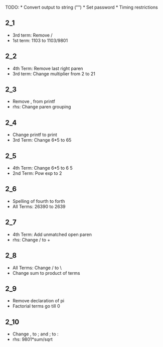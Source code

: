
TODO: 
    * Convert output to string ("")
    * Set password
    * Timing restrictions

## 2_1

* 3rd term: Remove /
* 1st term: 1103 to 1103/9801

## 2_2

* 4th Term: Remove last right paren
* 3rd term: Change multiplier from 2 to 21

## 2_3

* Remove , from printf 
* rhs: Change paren grouping

## 2_4

* Change printf to print
* 3rd Term: Change 6*5 to 65

## 2_5

* 4th Term: Change 6*5 to 6 5
* 2nd Term: Pow exp to 2

## 2_6

* Spelling of fourth to forth
* All Terms: 26390 to 2639

## 2_7

* 4th Term: Add unmatched open paren
* rhs: Change / to +

## 2_8

* All Terms: Change / to \
* Change sum to product of terms

## 2_9

* Remove declaration of pi
* Factorial terms go till 0

## 2_10

* Change , to ; and ; to :
* rhs: 9801*sum/sqrt
